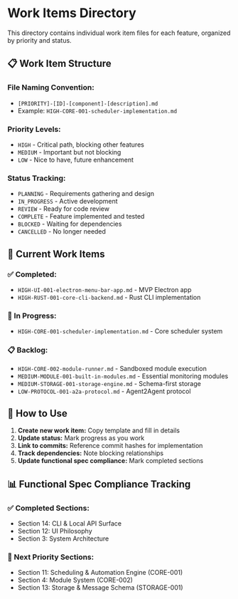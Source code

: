 # Work Items Directory

This directory contains individual work item files for each feature, organized by priority and status.

## 📋 **Work Item Structure**

### **File Naming Convention:**
- `[PRIORITY]-[ID]-[component]-[description].md`
- Example: `HIGH-CORE-001-scheduler-implementation.md`

### **Priority Levels:**
- `HIGH` - Critical path, blocking other features
- `MEDIUM` - Important but not blocking
- `LOW` - Nice to have, future enhancement

### **Status Tracking:**
- `PLANNING` - Requirements gathering and design
- `IN_PROGRESS` - Active development
- `REVIEW` - Ready for code review
- `COMPLETE` - Feature implemented and tested
- `BLOCKED` - Waiting for dependencies
- `CANCELLED` - No longer needed

## 📁 **Current Work Items**

### **✅ Completed:**
- `HIGH-UI-001-electron-menu-bar-app.md` - MVP Electron app
- `HIGH-RUST-001-core-cli-backend.md` - Rust CLI implementation

### **🔄 In Progress:**
- `HIGH-CORE-001-scheduler-implementation.md` - Core scheduler system

### **📋 Backlog:**
- `HIGH-CORE-002-module-runner.md` - Sandboxed module execution
- `MEDIUM-MODULE-001-built-in-modules.md` - Essential monitoring modules
- `MEDIUM-STORAGE-001-storage-engine.md` - Schema-first storage
- `LOW-PROTOCOL-001-a2a-protocol.md` - Agent2Agent protocol

## 🎯 **How to Use**

1. **Create new work item:** Copy template and fill in details
2. **Update status:** Mark progress as you work
3. **Link to commits:** Reference commit hashes for implementation
4. **Track dependencies:** Note blocking relationships
5. **Update functional spec compliance:** Mark completed sections

## 📊 **Functional Spec Compliance Tracking**

### **✅ Completed Sections:**
- Section 14: CLI & Local API Surface
- Section 12: UI Philosophy  
- Section 3: System Architecture

### **🔄 Next Priority Sections:**
- Section 11: Scheduling & Automation Engine (CORE-001)
- Section 4: Module System (CORE-002)
- Section 13: Storage & Message Schema (STORAGE-001) 